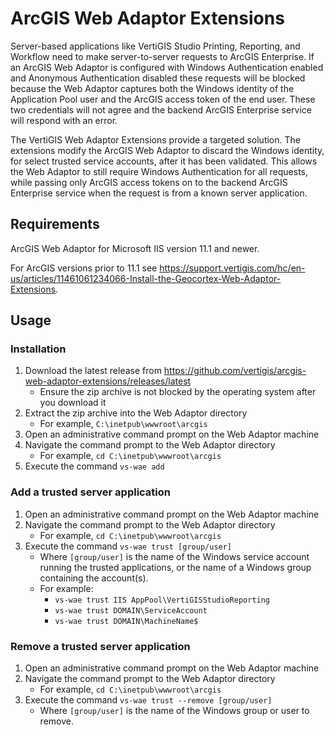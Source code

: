 # ArcGIS Web Adaptor Extensions
Server-based applications like VertiGIS Studio Printing, Reporting, and Workflow need to make server-to-server requests to ArcGIS Enterprise. 
If an ArcGIS Web Adaptor is configured with Windows Authentication enabled and Anonymous Authentication disabled these requests will be blocked because the Web Adaptor captures both the Windows identity of the Application Pool user and the ArcGIS access token of the end user. These two credentials will not agree and the backend ArcGIS Enterprise service will respond with an error. 

The VertiGIS Web Adaptor Extensions provide a targeted solution. The extensions modify the ArcGIS Web Adaptor to discard the Windows identity, for select trusted service accounts, after it has been validated. This allows the Web Adaptor to still require Windows Authentication for all requests, while passing only ArcGIS access tokens on to the backend ArcGIS Enterprise service when the request is from a known server application.

## Requirements
ArcGIS Web Adaptor for Microsoft IIS version 11.1 and newer.

For ArcGIS versions prior to 11.1 see https://support.vertigis.com/hc/en-us/articles/11461061234066-Install-the-Geocortex-Web-Adaptor-Extensions.

## Usage

### Installation
1. Download the latest release from https://github.com/vertigis/arcgis-web-adaptor-extensions/releases/latest
   - Ensure the zip archive is not blocked by the operating system after you download it
1. Extract the zip archive into the Web Adaptor directory
   - For example, `C:\inetpub\wwwroot\arcgis`
1. Open an administrative command prompt on the Web Adaptor machine
1. Navigate the command prompt to the Web Adaptor directory
   - For example, `cd C:\inetpub\wwwroot\arcgis`
1. Execute the command `vs-wae add`

### Add a trusted server application
1. Open an administrative command prompt on the Web Adaptor machine
1. Navigate the command prompt to the Web Adaptor directory
   - For example, `cd C:\inetpub\wwwroot\arcgis`
1. Execute the command `vs-wae trust [group/user]`
   - Where `[group/user]` is the name of the Windows service account running the trusted applications, or the name of a Windows group containing the account(s).
   - For example:
       - `vs-wae trust IIS AppPool\VertiGISStudioReporting`
       - `vs-wae trust DOMAIN\ServiceAccount`
       - `vs-wae trust DOMAIN\MachineName$`

### Remove a trusted server application
1. Open an administrative command prompt on the Web Adaptor machine
1. Navigate the command prompt to the Web Adaptor directory
   - For example, `cd C:\inetpub\wwwroot\arcgis`
1. Execute the command `vs-wae trust --remove [group/user]`
   - Where `[group/user]` is the name of the Windows group or user to remove.
